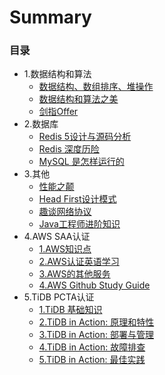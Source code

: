 # Summary

### 目录

* 1.数据结构和算法
  * [数据结构、数组排序、堆操作](docs/common-algorithms.md)
  * [数据结构和算法之美](docs/data-structure-and-algorithm.md)
  * [剑指Offer](docs/sword-finger-offer.md)
* 2.数据库
  * [Redis 5设计与源码分析](docs/redis5-source.md)
  * [Redis 深度历险](docs/redis-in-depth.md)
  * [MySQL 是怎样运行的](docs/mysql-how-it-works.md)
* 3.其他
  * [性能之颠](docs/systems-performance.md)
  * [Head First设计模式](docs/head-first-design-patterns.md)
  * [趣谈网络协议](docs/talk-about-network-protocol.md)
  * [Java工程师进阶知识](docs/advanced-java.md)
* 4.AWS SAA认证
  * [1.AWS知识点](docs/saa-1.md)
  * [2.AWS认证英语学习](docs/saa-2.md)
  * [3.AWS的其他服务](docs/saa-3.md)
  * [4.AWS Github Study Guide](docs/saa-4.md)
* 5.TiDB PCTA认证
  * [1.TiDB 基础知识](docs/tidb-1.md)
  * [2.TiDB in Action: 原理和特性](docs/tidb-2.md)
  * [3.TiDB in Action: 部署与管理](docs/tidb-3.md)
  * [4.TiDB in Action: 故障排查](docs/tidb-4.md)
  * [5.TiDB in Action: 最佳实践](docs/tidb-5.md)